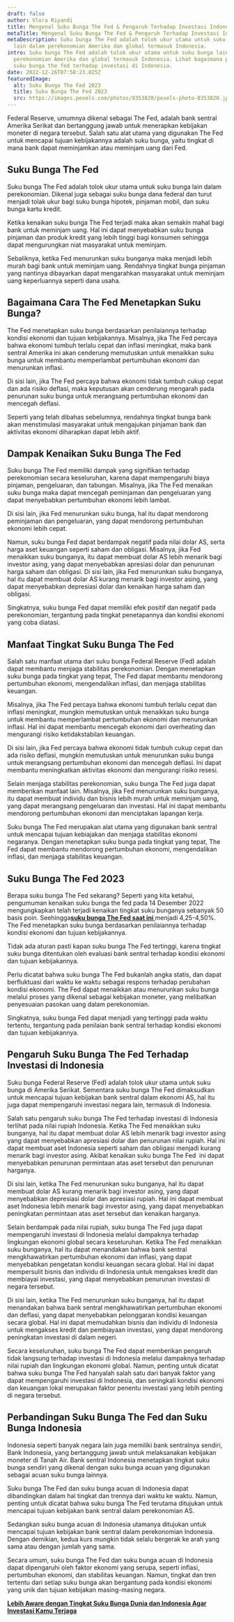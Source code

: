 ```yaml
---
draft: false
author: Vlora Riyandi
title: Mengenal Suku Bunga The Fed & Pengaruh Terhadap Investasi Indonesia
metaTitle: Mengenal Suku Bunga The Fed & Pengaruh Terhadap Investasi Indonesia
metaDescription: Suku bunga The Fed adalah tolok ukur utama untuk suku bunga
  lain dalam perekonomian Amerika dan global termasuk Indonesia.
intro: Suku bunga The Fed adalah tolok ukur utama untuk suku bunga lain dalam
  perekonomian Amerika dan global termasuk Indonesia. Lihat bagaimana pengaruh
  suku bunga the fed terhadap investasi di Indonesia.
date: 2022-12-26T07:58:23.825Z
featuredImage:
  alt: Suku Bunga The Fed 2023
  title: Suku Bunga The Fed 2023
  src: https://images.pexels.com/photos/8353820/pexels-photo-8353820.jpeg?auto=compress&cs=tinysrgb&w=600
---
```

Federal Reserve, umumnya dikenal sebagai The Fed, adalah bank sentral Amerika Serikat dan bertanggung jawab untuk menerapkan kebijakan moneter di negara tersebut. Salah satu alat utama yang digunakan The Fed untuk mencapai tujuan kebijakannya adalah suku bunga, yaitu tingkat di mana bank dapat meminjamkan atau meminjam uang dari Fed.

## Suku Bunga The Fed

Suku bunga The Fed adalah tolok ukur utama untuk suku bunga lain dalam perekonomian. Dikenal juga sebagai suku bunga dana federal dan turut menjadi tolak ukur bagi suku bunga hipotek, pinjaman mobil, dan suku bunga kartu kredit. 

Ketika kenaikan suku bunga The Fed terjadi maka akan semakin mahal bagi bank untuk meminjam uang. Hal ini dapat menyebabkan suku bunga pinjaman dan produk kredit yang lebih tinggi bagi konsumen sehingga dapat mengurungkan niat masyarakat untuk meminjam. 

Sebaliknya, ketika Fed menurunkan suku bunganya maka menjadi lebih murah bagi bank untuk meminjam uang. Rendahnya tingkat bunga pinjaman yang nantinya dibayarkan dapat mengarahkan masyarakat untuk meminjam uang keperluannya seperti dana usaha.

## Bagaimana Cara The Fed Menetapkan Suku Bunga?

The Fed menetapkan suku bunga berdasarkan penilaiannya terhadap kondisi ekonomi dan tujuan kebijakannya. Misalnya, jika The Fed percaya bahwa ekonomi tumbuh terlalu cepat dan inflasi meningkat, maka bank sentral Amerika ini akan cenderung memutuskan untuk menaikkan suku bunga untuk membantu memperlambat pertumbuhan ekonomi dan menurunkan inflasi. 

Di sisi lain, jika The Fed percaya bahwa ekonomi tidak tumbuh cukup cepat dan ada risiko deflasi, maka keputusan akan cenderung mengarah pada penurunan suku bunga untuk merangsang pertumbuhan ekonomi dan mencegah deflasi. 

Seperti yang telah dibahas sebelumnya, rendahnya tingkat bunga bank akan menstimulasi masyarakat untuk mengajukan pinjaman bank dan aktivitas ekonomi diharapkan dapat lebih aktif.

## Dampak Kenaikan Suku Bunga The Fed

Suku bunga The Fed memiliki dampak yang signifikan terhadap perekonomian secara keseluruhan, karena dapat mempengaruhi biaya pinjaman, pengeluaran, dan tabungan. Misalnya, jika The Fed menaikan suku bunga maka dapat mencegah peminjaman dan pengeluaran yang dapat menyebabkan pertumbuhan ekonomi lebih lambat. 

Di sisi lain, jika Fed menurunkan suku bunga, hal itu dapat mendorong peminjaman dan pengeluaran, yang dapat mendorong pertumbuhan ekonomi lebih cepat.

Namun, suku bunga Fed dapat berdampak negatif pada nilai dolar AS, serta harga aset keuangan seperti saham dan obligasi. Misalnya, jika Fed menaikkan suku bunganya, itu dapat membuat dolar AS lebih menarik bagi investor asing, yang dapat menyebabkan apresiasi dolar dan penurunan harga saham dan obligasi. Di sisi lain, jika Fed menurunkan suku bunganya, hal itu dapat membuat dolar AS kurang menarik bagi investor asing, yang dapat menyebabkan depresiasi dolar dan kenaikan harga saham dan obligasi.

Singkatnya, suku bunga Fed dapat memiliki efek positif dan negatif pada perekonomian, tergantung pada tingkat penetapannya dan kondisi ekonomi yang coba diatasi.

## Manfaat Tingkat Suku Bunga The Fed

Salah satu manfaat utama dari suku bunga Federal Reserve (Fed) adalah dapat membantu menjaga stabilitas perekonomian. Dengan menetapkan suku bunga pada tingkat yang tepat, The Fed dapat membantu mendorong pertumbuhan ekonomi, mengendalikan inflasi, dan menjaga stabilitas keuangan.

Misalnya, jika The Fed percaya bahwa ekonomi tumbuh terlalu cepat dan inflasi meningkat, mungkin memutuskan untuk menaikkan suku bunga untuk membantu memperlambat pertumbuhan ekonomi dan menurunkan inflasi. Hal ini dapat membantu mencegah ekonomi dari overheating dan mengurangi risiko ketidakstabilan keuangan.

Di sisi lain, jika Fed percaya bahwa ekonomi tidak tumbuh cukup cepat dan ada risiko deflasi, mungkin memutuskan untuk menurunkan suku bunga untuk merangsang pertumbuhan ekonomi dan mencegah deflasi. Ini dapat membantu meningkatkan aktivitas ekonomi dan mengurangi risiko resesi.

Selain menjaga stabilitas perekonomian, suku bunga The Fed juga dapat memberikan manfaat lain. Misalnya, jika Fed menurunkan suku bunganya, itu dapat membuat individu dan bisnis lebih murah untuk meminjam uang, yang dapat merangsang pengeluaran dan investasi. Hal ini dapat membantu mendorong pertumbuhan ekonomi dan menciptakan lapangan kerja.

Suku bunga The Fed merupakan alat utama yang digunakan bank sentral untuk mencapai tujuan kebiajakan dan menjaga stabilitas ekonomi negaranya. Dengan menetapkan suku bunga pada tingkat yang tepat, The Fed dapat membantu mendorong pertumbuhan ekonomi, mengendalikan inflasi, dan menjaga stabilitas keuangan.

## Suku Bunga The Fed 2023

Berapa suku bunga The Fed sekarang? Seperti yang kita ketahui, pengumuman kenaikan suku bunga the fed pada 14 Desember 2022 mengungkapkan telah terjadi kenaikan tingkat suku bunganya sebanyak 50 basis poin. Seehingga[**suku bunga The Fed saat ini** ](https://landx.id/blog/suku-bunga-the-fed-naik-lagi-bagaimana-nasib-suku-bunga-dalam-negeri/)menjadi 4,25-4,50%. The Fed menetapkan suku bunga berdasarkan penilaiannya terhadap kondisi ekonomi dan tujuan kebijakannya.

Tidak ada aturan pasti kapan suku bunga The Fed tertinggi, karena tingkat suku bunga ditentukan oleh evaluasi bank sentral terhadap kondisi ekonomi dan tujuan kebijakannya.

Perlu dicatat bahwa suku bunga The Fed bukanlah angka statis, dan dapat berfluktuasi dari waktu ke waktu sebagai respons terhadap perubahan kondisi ekonomi. The Fed dapat menaikkan atau menurunkan suku bunga melalui proses yang dikenal sebagai kebijakan moneter, yang melibatkan penyesuaian pasokan uang dalam perekonomian.

Singkatnya, suku bunga Fed dapat menjadi yang tertinggi pada waktu tertentu, tergantung pada penilaian bank sentral terhadap kondisi ekonomi dan tujuan kebijakannya.

## Pengaruh Suku Bunga The Fed Terhadap Investasi di Indonesia

Suku bunga Federal Reserve (Fed) adalah tolok ukur utama untuk suku bunga di Amerika Serikat. Sementara suku bunga The Fed dimaksudkan untuk mencapai tujuan kebijakan bank sentral dalam ekonomi AS, hal itu juga dapat mempengaruhi investasi negara lain, termasuk di Indonesia.

Salah satu pengaruh suku bunga The Fed terhadap investasi di Indonesia terlihat pada nilai rupiah Indonesia. Ketika The Fed menaikkan suku bunganya, hal itu dapat membuat dolar AS lebih menarik bagi investor asing yang dapat menyebabkan apresiasi dolar dan penurunan nilai rupiah. Hal ini dapat membuat aset Indonesia seperti saham dan obligasi menjadi kurang menarik bagi investor asing. Akibat kenaikan suku bunga The Fed  ini dapat menyebabkan penurunan permintaan atas aset tersebut dan penurunan harganya.

Di sisi lain, ketika The Fed menurunkan suku bunganya, hal itu dapat membuat dolar AS kurang menarik bagi investor asing, yang dapat menyebabkan depresiasi dolar dan apresiasi rupiah. Hal ini dapat membuat aset Indonesia lebih menarik bagi investor asing, yang dapat menyebabkan peningkatan permintaan atas aset tersebut dan kenaikan harganya.

Selain berdampak pada nilai rupiah, suku bunga The Fed juga dapat mempengaruhi investasi di Indonesia melalui dampaknya terhadap lingkungan ekonomi global secara keseluruhan. Ketika The Fed menaikkan suku bunganya, hal itu dapat menandakan bahwa bank sentral mengkhawatirkan pertumbuhan ekonomi dan inflasi, yang dapat menyebabkan pengetatan kondisi keuangan secara global. Hal ini dapat mempersulit bisnis dan individu di Indonesia untuk mengakses kredit dan membiayai investasi, yang dapat menyebabkan penurunan investasi di negara tersebut.

Di sisi lain, ketika The Fed menurunkan suku bunganya, hal itu dapat menandakan bahwa bank sentral mengkhawatirkan pertumbuhan ekonomi dan deflasi, yang dapat menyebabkan pelonggaran kondisi keuangan secara global. Hal ini dapat memudahkan bisnis dan individu di Indonesia untuk mengakses kredit dan pembiayaan investasi, yang dapat mendorong peningkatan investasi di dalam negeri.

Secara keseluruhan, suku bunga The Fed dapat memberikan pengaruh tidak langsung terhadap investasi di Indonesia melalui dampaknya terhadap nilai rupiah dan lingkungan ekonomi global. Namun, penting untuk dicatat bahwa suku bunga The Fed hanyalah salah satu dari banyak faktor yang dapat mempengaruhi investasi di Indonesia, dan seringkali kondisi ekonomi dan keuangan lokal merupakan faktor penentu investasi yang lebih penting di negara tersebut.

## Perbandingan Suku Bunga The Fed dan Suku Bunga Indonesia

Indonesia seperti banyak negara lain juga memiliki bank sentralnya sendiri, Bank Indonesia, yang bertanggung jawab untuk melaksanakan kebijakan moneter di Tanah Air. Bank sentral Indonesia menetapkan tingkat suku bunga sendiri yang dikenal dengan suku bunga acuan yang digunakan sebagai acuan suku bunga lainnya.

Suku bunga The Fed dan suku bunga acuan di Indonesia dapat dibandingkan dalam hal tingkat dan trennya dari waktu ke waktu. Namun, penting untuk dicatat bahwa suku bunga The Fed terutama ditujukan untuk mencapai tujuan kebijakan bank sentral dalam perekonomian AS. 

Sedangkan suku bunga acuan di Indonesia utamanya ditujukan untuk mencapai tujuan kebijakan bank sentral dalam perekonomian Indonesia. Dengan demikian, kedua kurs mungkin tidak selalu bergerak ke arah yang sama atau dengan jumlah yang sama.

Secara umum, suku bunga The Fed dan suku bunga acuan di Indonesia dapat dipengaruhi oleh faktor ekonomi yang serupa, seperti inflasi, pertumbuhan ekonomi, dan stabilitas keuangan. Namun, tingkat dan tren tertentu dari setiap suku bunga akan bergantung pada kondisi ekonomi yang unik dan tujuan kebijakan masing-masing negara.[](https://app.landx.id/?utm_source=Organic+Page&utm_medium=Content+Blog&utm_campaign=BlogLandX&utm_id=Blog)

**[Lebih Aware dengan Tingkat Suku Bunga Dunia dan Indonesia Agar Investasi Kamu Terjaga](https://app.landx.id/?utm_source=Organic+Page&utm_medium=Content+Blog&utm_campaign=BlogLandX&utm_id=Blog)**